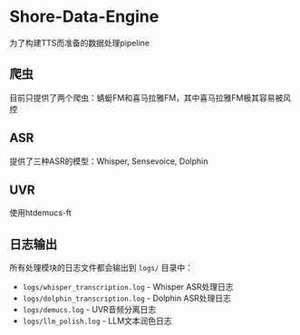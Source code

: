 # Shore-Data-Engine

为了构建TTS而准备的数据处理pipeline

## 爬虫

目前只提供了两个爬虫：蜻蜓FM和喜马拉雅FM，其中喜马拉雅FM极其容易被风控

## ASR

提供了三种ASR的模型：Whisper, Sensevoice, Dolphin

## UVR

使用htdemucs-ft

## 日志输出

所有处理模块的日志文件都会输出到 `logs/` 目录中：
- `logs/whisper_transcription.log` - Whisper ASR处理日志
- `logs/dolphin_transcription.log` - Dolphin ASR处理日志  
- `logs/demucs.log` - UVR音频分离日志
- `logs/llm_polish.log` - LLM文本润色日志
